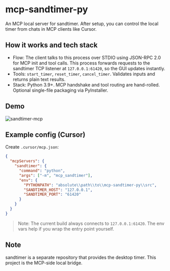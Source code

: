 # mcp-sandtimer-py

An MCP local server for sandtimer. After setup, you can control the local timer from chats in MCP clients like Cursor.

## How it works and tech stack

* Flow: The client talks to this process over STDIO using JSON-RPC 2.0 for MCP init and tool calls. This process forwards requests to the sandtimer TCP listener at `127.0.0.1:61420`, so the GUI updates instantly.
* Tools: `start_timer`, `reset_timer`, `cancel_timer`. Validates inputs and returns plain text results.
* Stack: Python 3.9+. MCP handshake and tool routing are hand-rolled. Optional single-file packaging via PyInstaller.

## Demo

![sandtimer-mcp](https://luweiphoto.oss-cn-wuhan-lr.aliyuncs.com/202509251732398.gif)

## Example config (Cursor)

Create `.cursor/mcp.json`:

```json
{
  "mcpServers": {
    "sandtimer": {
      "command": "python",
      "args": ["-m", "mcp_sandtimer"],
      "env": {
        "PYTHONPATH": "absolute\\path\\to\\mcp-sandtimer-py\\src",
        "SANDTIMER_HOST": "127.0.0.1",
        "SANDTIMER_PORT": "61420"
      }
    }
  }
}
```

> Note: The current build always connects to `127.0.0.1:61420`. The env vars help if you wrap the entry point yourself.

## Note

sandtimer is a separate repository that provides the desktop timer. This project is the MCP-side local bridge.
